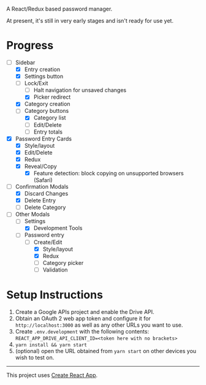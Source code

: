 A React/Redux based password manager.

At present, it's still in very early stages and isn't ready for use yet.

# Progress

- [ ] Sidebar
  - [x] Entry creation
  - [x] Settings button
  - [ ] Lock/Exit
    - [ ] Halt navigation for unsaved changes
    - [x] Picker redirect
  - [x] Category creation
  - [ ] Category buttons
    - [x] Category list
    - [ ] Edit/Delete
    - [ ] Entry totals
- [x] Password Entry Cards
  - [x] Style/layout
  - [x] Edit/Delete
  - [x] Redux
  - [x] Reveal/Copy
    - [x] Feature detection: block copying on unsupported browsers (Safari)
- [ ] Confirmation Modals 
  - [x] Discard Changes
  - [x] Delete Entry
  - [ ] Delete Category
- [ ] Other Modals
  - [ ] Settings
    - [x] Development Tools
  - [ ] Password entry
    - [ ] Create/Edit
      - [x] Style/layout
      - [x] Redux
      - [ ] Category picker
      - [ ] Validation

# Setup Instructions

1. Create a Google APIs project and enable the Drive API.
1. Obtain an OAuth 2 web app token and configure it for `http://localhost:3000` as well as any other URLs you want to use.
1. Create `.env.development` with the following contents: `REACT_APP_DRIVE_API_CLIENT_ID=<token here with no brackets>`
1. `yarn install && yarn start`
1. (optional) open the URL obtained from `yarn start` on other devices you wish to test on.

---

This project uses [Create React App](https://github.com/facebookincubator/create-react-app).
